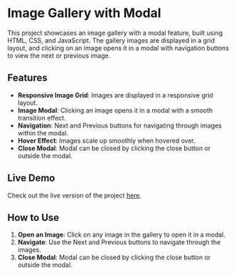 # Image Gallery with Modal

This project showcases an image gallery with a modal feature, built using HTML, CSS, and JavaScript. The gallery images are displayed in a grid layout, and clicking on an image opens it in a modal with navigation buttons to view the next or previous image.

## Features

- **Responsive Image Grid**: Images are displayed in a responsive grid layout.
- **Image Modal**: Clicking an image opens it in a modal with a smooth transition effect.
- **Navigation**: Next and Previous buttons for navigating through images within the modal.
- **Hover Effect**: Images scale up smoothly when hovered over.
- **Close Modal**: Modal can be closed by clicking the close button or outside the modal.

## Live Demo

Check out the live version of the project [here](https://image-gallery-update.netlify.app/).

## How to Use

1. **Open an Image**: Click on any image in the gallery to open it in a modal.
2. **Navigate**: Use the Next and Previous buttons to navigate through the images.
3. **Close Modal**: Modal can be closed by clicking the close button or outside the modal.
